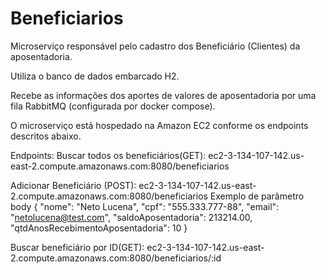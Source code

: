 # Beneficiarios

Microserviço responsável pelo cadastro dos Beneficiário (Clientes) da aposentadoria.

Utiliza o banco de dados embarcado H2.

Recebe as informações dos aportes de valores de aposentadoria por uma fila RabbitMQ (configurada por docker compose).

O microserviço está hospedado na Amazon EC2 conforme os endpoints descritos abaixo.

Endpoints:
Buscar todos os beneficiários(GET): ec2-3-134-107-142.us-east-2.compute.amazonaws.com:8080/beneficiarios

Adicionar Beneficiário (POST): ec2-3-134-107-142.us-east-2.compute.amazonaws.com:8080/beneficiarios
Exemplo de parâmetro body 
{
  "nome": "Neto Lucena",
  "cpf": "555.333.777-88",
  "email": "netolucena@test.com",
  "saldoAposentadoria": 213214.00,
  "qtdAnosRecebimentoAposentadoria": 10
 }

Buscar beneficiário por ID(GET): ec2-3-134-107-142.us-east-2.compute.amazonaws.com:8080/beneficiarios/:id
